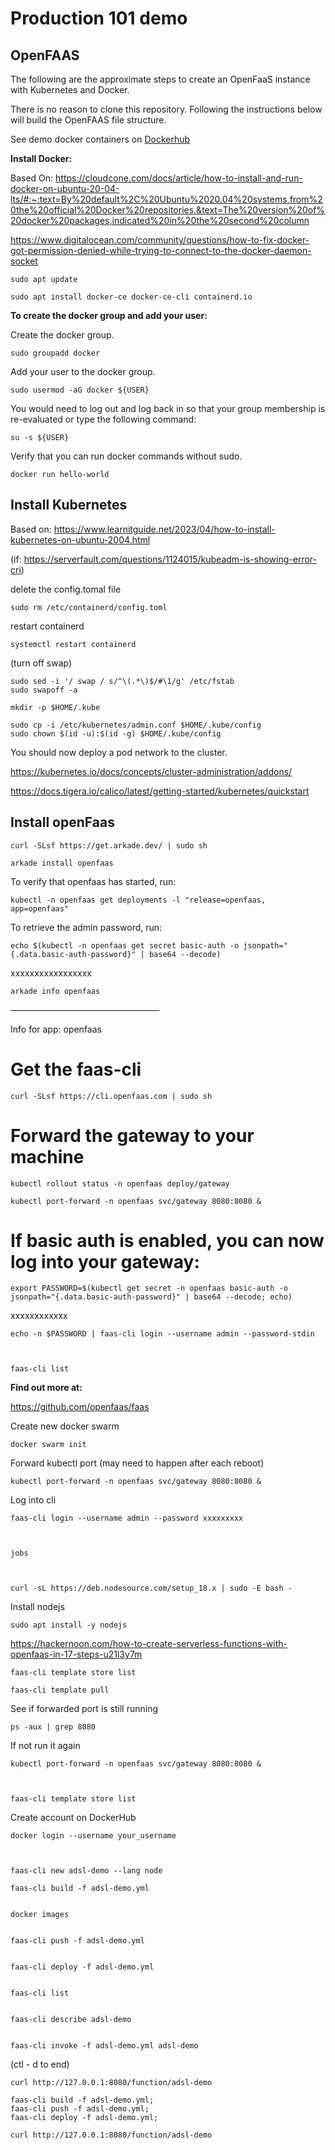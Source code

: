 # Production 101 demo

## OpenFAAS

The following are the approximate steps to create an OpenFaaS instance with Kubernetes and Docker.

There is no reason to clone this repository. Following the instructions below will build the OpenFAAS file structure. 

See demo docker containers on [Dockerhub](https://hub.docker.com/r/dhscott/adsl-demo)

**Install Docker:**

Based On:
https://cloudcone.com/docs/article/how-to-install-and-run-docker-on-ubuntu-20-04-lts/#:~:text=By%20default%2C%20Ubuntu%2020.04%20systems,from%20the%20official%20Docker%20repositories.&text=The%20version%20of%20docker%20packages,indicated%20in%20the%20second%20column

 
https://www.digitalocean.com/community/questions/how-to-fix-docker-got-permission-denied-while-trying-to-connect-to-the-docker-daemon-socket

    sudo apt update

    sudo apt install docker-ce docker-ce-cli containerd.io

**To create the docker group and add your user:**

Create the docker group.

    sudo groupadd docker

Add your user to the docker group.

    sudo usermod -aG docker ${USER}

You would need to log out and log back in so that your group membership is re-evaluated or type the following command:

    su -s ${USER}

Verify that you can run docker commands without sudo.

    docker run hello-world

## Install Kubernetes

  
Based on:
https://www.learnitguide.net/2023/04/how-to-install-kubernetes-on-ubuntu-2004.html

(if: https://serverfault.com/questions/1124015/kubeadm-is-showing-error-cri)

delete the config.tomal file 

    sudo rm /etc/containerd/config.toml

restart containerd 

    systemctl restart containerd

(turn off swap)

    sudo sed -i '/ swap / s/^\(.*\)$/#\1/g' /etc/fstab
    sudo swapoff -a

    mkdir -p $HOME/.kube

    sudo cp -i /etc/kubernetes/admin.conf $HOME/.kube/config
    sudo chown $(id -u):$(id -g) $HOME/.kube/config


You should now deploy a pod network to the cluster.

https://kubernetes.io/docs/concepts/cluster-administration/addons/

https://docs.tigera.io/calico/latest/getting-started/kubernetes/quickstart

  
## Install openFaas

    curl -SLsf https://get.arkade.dev/ | sudo sh

    arkade install openfaas

To verify that openfaas has started, run:

    kubectl -n openfaas get deployments -l "release=openfaas, app=openfaas"

To retrieve the admin password, run:

    echo $(kubectl -n openfaas get secret basic-auth -o jsonpath="{.data.basic-auth-password}" | base64 --decode)

  
xxxxxxxxxxxxxxxxx

    arkade info openfaas

—————————————————

Info for app: openfaas

# Get the faas-cli

    curl -SLsf https://cli.openfaas.com | sudo sh

  

# Forward the gateway to your machine

    kubectl rollout status -n openfaas deploy/gateway

    kubectl port-forward -n openfaas svc/gateway 8080:8080 &

  

# If basic auth is enabled, you can now log into your gateway:

    export PASSWORD=$(kubectl get secret -n openfaas basic-auth -o jsonpath="{.data.basic-auth-password}" | base64 --decode; echo)

xxxxxxxxxxxx

    echo -n $PASSWORD | faas-cli login --username admin --password-stdin



    faas-cli list

  

**Find out more at:**

https://github.com/openfaas/faas

Create new docker swarm

    docker swarm init

Forward kubectl port (may need to happen after each reboot)
 

    kubectl port-forward -n openfaas svc/gateway 8080:8080 &

Log into cli

    faas-cli login --username admin --password xxxxxxxxx

  

    jobs

  

    curl -sL https://deb.nodesource.com/setup_18.x | sudo -E bash -
Install nodejs 

    sudo apt install -y nodejs

  
  

https://hackernoon.com/how-to-create-serverless-functions-with-openfaas-in-17-steps-u21l3y7m

  

    faas-cli template store list

    faas-cli template pull

  
See if forwarded port is still running

    ps -aux | grep 8080
If not run it again

    kubectl port-forward -n openfaas svc/gateway 8080:8080 &

  

    faas-cli template store list

  Create account on DockerHub

    docker login --username your_username

  

    faas-cli new adsl-demo --lang node

    faas-cli build -f adsl-demo.yml

  
    docker images


    faas-cli push -f adsl-demo.yml
    
      
    faas-cli deploy -f adsl-demo.yml
      
    
    faas-cli list
    
      
    faas-cli describe adsl-demo
    
      
    faas-cli invoke -f adsl-demo.yml adsl-demo

(ctl - d to end)

 

    curl http://127.0.0.1:8080/function/adsl-demo

    faas-cli build -f adsl-demo.yml; 
    faas-cli push -f adsl-demo.yml; 
    faas-cli deploy -f adsl-demo.yml; 
    
    curl http://127.0.0.1:8080/function/adsl-demo

